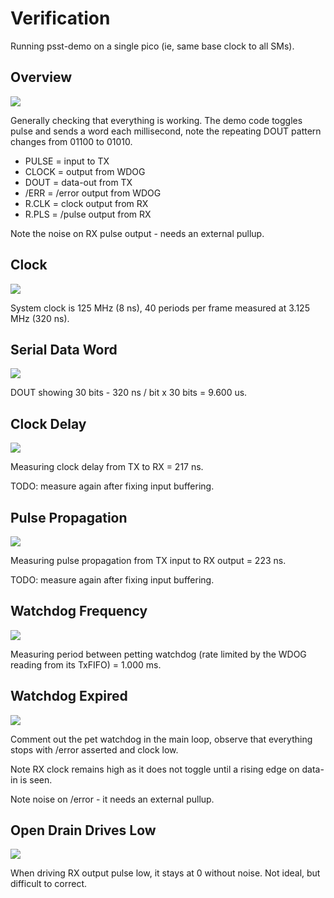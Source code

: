 # Verification

Running psst-demo on a single pico (ie, same base clock to all SMs).


## Overview

![](diagrams/2-pulse-to-high.png)

Generally checking that everything is working.
The demo code toggles pulse and sends a word each millisecond,
note the repeating DOUT pattern changes from 01100 to 01010.

* PULSE = input to TX
* CLOCK = output from WDOG
* DOUT = data-out from TX
* /ERR = /error output from WDOG
* R.CLK = clock output from RX
* R.PLS = /pulse output from RX

Note the noise on RX pulse output - needs an external pullup.


## Clock

![](diagrams/4-320ns-3_125MHz.png)

System clock is 125 MHz (8 ns), 40 periods per frame measured at
3.125 MHz (320 ns).


## Serial Data Word

![](diagrams/7-30-bit-word.png)

DOUT showing 30 bits - 320 ns / bit x 30 bits = 9.600 us.


## Clock Delay

![](diagrams/5-clock-propagation.png)

Measuring clock delay from TX to RX = 217 ns.

TODO: measure again after fixing input buffering.


## Pulse Propagation

![](diagrams/6-pulse-propagation.png)

Measuring pulse propagation from TX input to RX output = 223 ns.

TODO: measure again after fixing input buffering.


## Watchdog Frequency

![](diagrams/8-watchdog-1kHz.png)

Measuring period between petting watchdog (rate limited by the WDOG
reading from its TxFIFO) = 1.000 ms.


## Watchdog Expired

![](diagrams/9-watchdog-expired.png)

Comment out the pet watchdog in the main loop, observe that everything
stops with /error asserted and clock low.

Note RX clock remains high as it does not toggle until a rising edge
on data-in is seen.

Note noise on /error - it needs an external pullup.


## Open Drain Drives Low

![](diagrams/3-pulse-to-low.png)

When driving RX output pulse low, it stays at 0 without noise.
Not ideal, but difficult to correct.
